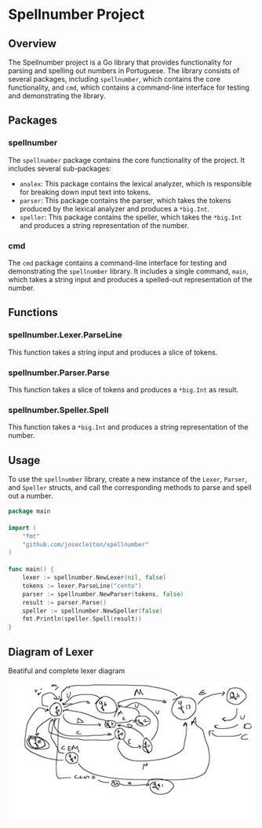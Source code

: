 # Spellnumber Project

## Overview

The Spellnumber project is a Go library that provides functionality for parsing and spelling out numbers in Portuguese. The library consists of several packages, including `spellnumber`, which contains the core functionality, and `cmd`, which contains a command-line interface for testing and demonstrating the library.

## Packages

### spellnumber

The `spellnumber` package contains the core functionality of the project. It includes several sub-packages:

* `analex`: This package contains the lexical analyzer, which is responsible for breaking down input text into tokens.
* `parser`: This package contains the parser, which takes the tokens produced by the lexical analyzer and produces a `*big.Int`.
* `speller`: This package contains the speller, which takes the `*big.Int` and produces a string representation of the number.

### cmd

The `cmd` package contains a command-line interface for testing and demonstrating the `spellnumber` library. It includes a single command, `main`, which takes a string input and produces a spelled-out representation of the number.

## Functions

### spellnumber.Lexer.ParseLine

This function takes a string input and produces a slice of tokens.

### spellnumber.Parser.Parse

This function takes a slice of tokens and produces a `*big.Int` as result.

### spellnumber.Speller.Spell

This function takes a `*big.Int` and produces a string representation of the number.

## Usage

To use the `spellnumber` library, create a new instance of the `Lexer`, `Parser`, and `Speller` structs, and call the corresponding methods to parse and spell out a number.

```go
package main

import (
	"fmt"
	"github.com/josecleiton/spellnumber"
)

func main() {
	lexer := spellnumber.NewLexer(nil, false)
	tokens := lexer.ParseLine("cento")
	parser := spellnumber.NewParser(tokens, false)
	result := parser.Parse()
	speller := spellnumber.NewSpeller(false)
	fmt.Println(speller.Spell(result))
}
```


## Diagram of Lexer

Beatiful and complete lexer diagram

<img src="/docs/diagram.png" alt="Lexer Diagram" width="600" height="auto">
